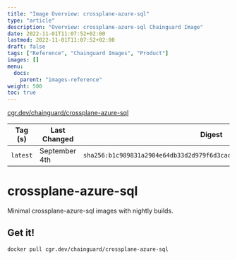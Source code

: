 ```yaml
---
title: "Image Overview: crossplane-azure-sql"
type: "article"
description: "Overview: crossplane-azure-sql Chainguard Image"
date: 2022-11-01T11:07:52+02:00
lastmod: 2022-11-01T11:07:52+02:00
draft: false
tags: ["Reference", "Chainguard Images", "Product"]
images: []
menu:
  docs:
    parent: "images-reference"
weight: 500
toc: true
---
```


[cgr.dev/chainguard/crossplane-azure-sql](https://github.com/chainguard-images/images/tree/main/images/crossplane-azure-sql)

| Tag (s)   | Last Changed  | Digest                                                                    |
|-----------|---------------|---------------------------------------------------------------------------|
|  `latest` | September 4th | `sha256:b1c989831a2904e64db33d2d979f6d3cac6377539bfd17eba117d0626a4c0bff` |

# crossplane-azure-sql

Minimal crossplane-azure-sql images with nightly builds.

## Get it!

```shell
docker pull cgr.dev/chainguard/crossplane-azure-sql
```
